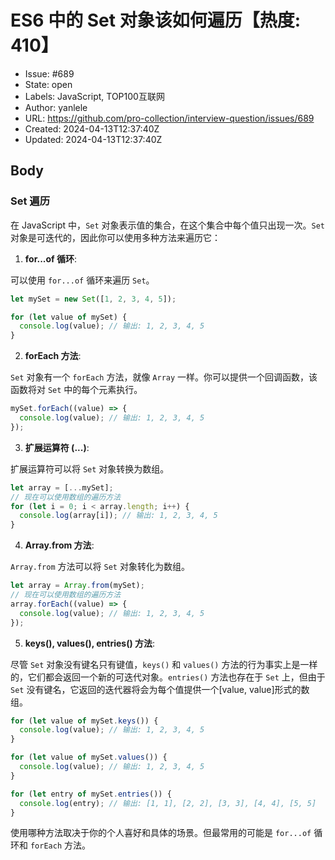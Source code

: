 # ES6 中的 Set 对象该如何遍历【热度: 410】

- Issue: #689
- State: open
- Labels: JavaScript, TOP100互联网
- Author: yanlele
- URL: https://github.com/pro-collection/interview-question/issues/689
- Created: 2024-04-13T12:37:40Z
- Updated: 2024-04-13T12:37:40Z

## Body

### Set 遍历

在 JavaScript 中，`Set` 对象表示值的集合，在这个集合中每个值只出现一次。`Set` 对象是可迭代的，因此你可以使用多种方法来遍历它：

1. **for...of 循环**:

可以使用 `for...of` 循环来遍历 `Set`。

```javascript
let mySet = new Set([1, 2, 3, 4, 5]);

for (let value of mySet) {
  console.log(value); // 输出: 1, 2, 3, 4, 5
}
```

2. **forEach 方法**:

`Set` 对象有一个 `forEach` 方法，就像 `Array` 一样。你可以提供一个回调函数，该函数将对 `Set` 中的每个元素执行。

```javascript
mySet.forEach((value) => {
  console.log(value); // 输出: 1, 2, 3, 4, 5
});
```

3. **扩展运算符 (...)**:

扩展运算符可以将 `Set` 对象转换为数组。

```javascript
let array = [...mySet];
// 现在可以使用数组的遍历方法
for (let i = 0; i < array.length; i++) {
  console.log(array[i]); // 输出: 1, 2, 3, 4, 5
}
```

4. **Array.from 方法**:

`Array.from` 方法可以将 `Set` 对象转化为数组。

```javascript
let array = Array.from(mySet);
// 现在可以使用数组的遍历方法
array.forEach((value) => {
  console.log(value); // 输出: 1, 2, 3, 4, 5
});
```

5. **keys(), values(), entries() 方法**:

尽管 `Set` 对象没有键名只有键值，`keys()` 和 `values()` 方法的行为事实上是一样的，它们都会返回一个新的可迭代对象。`entries()` 方法也存在于 `Set` 上，但由于 `Set` 没有键名，它返回的迭代器将会为每个值提供一个[value, value]形式的数组。

```javascript
for (let value of mySet.keys()) {
  console.log(value); // 输出: 1, 2, 3, 4, 5
}

for (let value of mySet.values()) {
  console.log(value); // 输出: 1, 2, 3, 4, 5
}

for (let entry of mySet.entries()) {
  console.log(entry); // 输出: [1, 1], [2, 2], [3, 3], [4, 4], [5, 5]
}
```

使用哪种方法取决于你的个人喜好和具体的场景。但最常用的可能是 `for...of` 循环和 `forEach` 方法。

